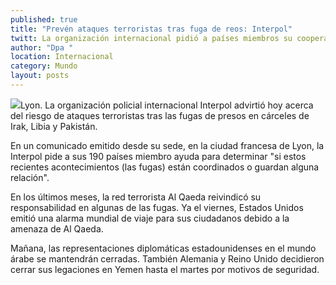 ```yaml
---
published: true
title: "Prevén ataques terroristas tras fuga de reos: Interpol"
twitt: La organización internacional pidió a países miembros su cooperación para determinar si los hechos son aislados o coordinados
author: "Dpa "
location: Internacional
category: Mundo
layout: posts
---
```


![](http://i.imgur.com/XGjHCrpm.jpg)Lyon. La organización policial internacional Interpol advirtió hoy acerca del riesgo de ataques terroristas tras las fugas de presos en cárceles de Irak, Libia y Pakistán.

En un comunicado emitido desde su sede, en la ciudad francesa de Lyon, la Interpol pide a sus 190 países miembro ayuda para determinar "si estos recientes acontecimientos (las fugas) están coordinados o guardan alguna relación".

En los últimos meses, la red terrorista Al Qaeda reivindicó su responsabilidad en algunas de las fugas. Ya el viernes, Estados Unidos emitió una alarma mundial de viaje para sus ciudadanos debido a la amenaza de Al Qaeda.

Mañana, las representaciones diplomáticas estadounidenses en el mundo árabe se mantendrán cerradas. También Alemania y Reino Unido decidieron cerrar sus legaciones en Yemen hasta el martes por motivos de seguridad.
